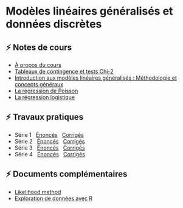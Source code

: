 Modèles linéaires généralisés et données discrètes 
================

## :zap: Notes de cours

- [À propos du cours](https://elghouch.github.io/LSTAT2100/Lectures/Apropos.pdf)
- [Tableaux de contingence et tests Chi-2](https://elghouch.github.io/LSTAT2100/Lectures/tab.pdf)
- [Introduction aux modèles linéaires généralisés : Méthodologie et concepts généraux](https://elghouch.github.io/LSTAT2100/Lectures/glm.pdf)
- [La régression de Poisson](https://elghouch.github.io/LSTAT2100/Lectures/pois.pdf)
- [La régression logistique](https://elghouch.github.io/LSTAT2100/Lectures/logi.pdf)

## :zap: Travaux pratiques

- Série 1  &nbsp; [Énoncés](https://elghouch.github.io/LSTAT2100/Labs/1.pdf) &nbsp; [Corrigés](https://elghouch.github.io/LSTAT2100/Labs/1S.pdf)
- Série 2 &nbsp; [Énoncés](https://elghouch.github.io/LSTAT2100/Labs/2.pdf)  &nbsp; [Corrigés](https://elghouch.github.io/LSTAT2100/Labs/2S.pdf)
- Série 3 &nbsp; [Énoncés](https://elghouch.github.io/LSTAT2100/Labs/3.pdf) &nbsp; [Corrigés](https://elghouch.github.io/LSTAT2100/Labs/3S.pdf)
- Série 4 &nbsp; [Énoncés](https://elghouch.github.io/LSTAT2100/Labs/4.pdf) &nbsp; [Corrigés](https://elghouch.github.io/LSTAT2100/Labs/4S.pdf)


## :zap: Documents complémentaires

- [Likelihood method](https://elghouch.github.io/LSTAT2100/Lectures/Documents/Likelihood-Categorical-Data.pdf)  
- [Exploration de données avec R](https://elghouch.github.io/ExploR/)
